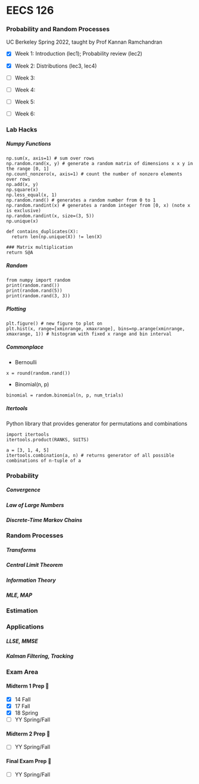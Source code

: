 # EECS 126
### Probability and Random Processes
UC Berkeley Spring 2022, taught by Prof Kannan Ramchandran

- [x] Week 1: Introduction (lec1); Probability review (lec2)
- [x] Week 2: Distributions (lec3, lec4)
- [ ] Week 3:
- [ ] Week 4:
- [ ] Week 5:
- [ ] Week 6:


### Lab Hacks

##### Numpy Functions
```python3
np.sum(x, axis=1) # sum over rows
np.random.rand(x, y) # generate a random matrix of dimensions x x y in the range [0, 1]
np.count_nonzero(x, axis=1) # count the number of nonzero elements over rows
np.add(x, y)
np.square(x)
np.less_equal(x, 1)
np.random.rand() # generates a random number from 0 to 1
np.random.randint(x) # generates a random integer from [0, x) (note x is exclusive)
np.random.randint(x, size=(3, 5))
np.unique(x)

def contains_duplicates(X):
  return len(np.unique(X)) != len(X)

### Matrix multiplication
return S@A

```

##### Random
```python3
from numpy import random
print(random.rand())
print(random.rand(5))
print(random.rand(3, 3))
```

##### Plotting
```python3
plt.figure() # new figure to plot on
plt.hist(x, range=[xminrange, xmaxrange], bins=np.arange(xminrange, xmaxrange, 1)) # histogram with fixed x range and bin interval
```

##### Commonplace
- Bernoulli
```python3
x = round(random.rand())
```
- Binomial(n, p)
```python3
binomial = random.binomial(n, p, num_trials)
```
##### Itertools
Python library that provides generator for permutations and combinations
```python3
import itertools
itertools.product(RANKS, SUITS)

a = [3, 1, 4, 5]
itertools.combination(a, n) # returns generator of all possible combinations of n-tuple of a
```

### Probability

##### Convergence

##### Law of Large Numbers

##### Discrete-Time Markov Chains

### Random Processes

##### Transforms

##### Central Limit Theorem

##### Information Theory

##### MLE, MAP


### Estimation

### Applications

##### LLSE, MMSE

##### Kalman Filtering, Tracking


### Exam Area

#### Midterm 1 Prep 😤
- [x] 14 Fall
- [x] 17 Fall
- [x] 18 Spring
- [ ] YY Spring/Fall

#### Midterm 2 Prep 😤
- [ ] YY Spring/Fall

#### Final Exam Prep 😤
- [ ] YY Spring/Fall

